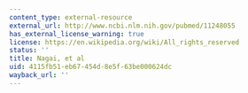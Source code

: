 ```yaml
---
content_type: external-resource
external_url: http://www.ncbi.nlm.nih.gov/pubmed/11248055
has_external_license_warning: true
license: https://en.wikipedia.org/wiki/All_rights_reserved
status: ''
title: Nagai, et al
uid: 4115fb51-eb67-454d-8e5f-63be000624dc
wayback_url: ''
---
```

